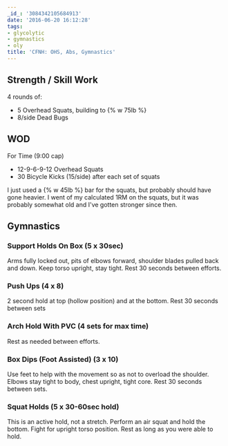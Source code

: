 ```yaml
---
_id_: '3084342105684913'
date: '2016-06-20 16:12:28'
tags:
- glycolytic
- gymnastics
- oly
title: 'CFNH: OHS, Abs, Gymnastics'
---
```


## Strength / Skill Work

4 rounds of:

- 5 Overhead Squats, building to {% w 75lb %}
- 8/side Dead Bugs

## WOD

For Time (9:00 cap)

- 12-9-6-9-12 Overhead Squats
- 30 Bicycle Kicks (15/side) after each set of squats

I just used a {% w 45lb %} bar for the squats, but probably should have gone heavier. I went of my calculated 1RM on the squats, but it was
probably somewhat old and I've gotten stronger since then.

## Gymnastics

### Support Holds On Box (5 x 30sec)

Arms fully locked out, pits of elbows forward, shoulder blades pulled back and down.  Keep torso upright, stay tight. Rest 30 seconds
between efforts.

### Push Ups (4 x 8)

2 second hold at top (hollow position) and at the bottom.  Rest 30 seconds between sets

### Arch Hold With PVC (4 sets for max time)

Rest as needed between efforts.

### Box Dips (Foot Assisted) (3 x 10)

Use feet to help with the movement so as not to overload the shoulder.  Elbows stay tight to body, chest upright, tight core.  Rest 30
seconds between sets.

### Squat Holds (5 x 30-60sec hold)

This is an active hold, not a stretch.  Perform an air squat and hold the bottom. Fight for upright torso position.  Rest as long as you
were able to hold.
